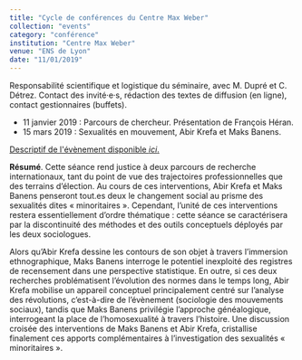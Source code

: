 ```yaml
---
title: "Cycle de conférences du Centre Max Weber"
collection: "events"
category: "conférence"
institution: "Centre Max Weber"
venue: "ENS de Lyon"
date: "11/01/2019"
---
```

Responsabilité scientifique et logistique du séminaire, avec M. Dupré et C. Détrez. Contact des invité·e·s, rédaction des textes de diffusion (en ligne), contact gestionnaires (buffets). 
- 11 janvier 2019 : Parcours de chercheur. Présentation de François Héran. 
- 15 mars 2019 : Sexualités en mouvement, Abir Krefa et Maks Banens.

[Descriptif de l'évènement disponible *ici*.](https://www.centre-max-weber.fr/Seminaire-transversal-du-Centre-Max-Weber-2e-seance-A-Krefa-et-M-Banens-15-03)

**Résumé**. Cette séance rend justice à deux parcours de recherche internationaux, tant du point de vue des trajectoires professionnelles que des terrains d’élection. Au cours de ces interventions, Abir Krefa et Maks Banens penseront tout.es deux le changement social au prisme des sexualités dites « minoritaires ». Cependant, l’unité de ces interventions restera essentiellement d’ordre thématique : cette séance se caractérisera par la discontinuité des méthodes et des outils conceptuels déployés par les deux sociologues.

Alors qu’Abir Krefa dessine les contours de son objet à travers l’immersion ethnographique, Maks Banens interroge le potentiel inexploité des registres de recensement dans une perspective statistique. En outre, si ces deux recherches problématisent l’évolution des normes dans le temps long, Abir Krefa mobilise un appareil conceptuel principalement centré sur l’analyse des révolutions, c’est-à-dire de l’évènement (sociologie des mouvements sociaux), tandis que Maks Banens privilégie l’approche généalogique, interrogeant la place de l’homosexualité à travers l’histoire. Une discussion croisée des interventions de Maks Banens et Abir Krefa, cristallise finalement ces apports complémentaires à l’investigation des sexualités « minoritaires ». 